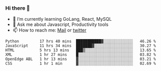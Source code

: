 ### Hi there 👋

- 🌱 I’m currently learning GoLang, React, MySQL
- 💬 Ask me about Javascript, Productivity tools 
- 📫 How to reach me: [Mail](mailto:kvaishak47@gmail.com) or [twitter](https://twitter.com/kvaish4k)

<!--START_SECTION:waka-->

```text
Python         17 hrs 40 mins  ███████████▓░░░░░░░░░░░░░   46.26 %
JavaScript     11 hrs 34 mins  ███████▓░░░░░░░░░░░░░░░░░   30.27 %
HTML           5 hrs 13 mins   ███▒░░░░░░░░░░░░░░░░░░░░░   13.65 %
XML            1 hr 27 mins    █░░░░░░░░░░░░░░░░░░░░░░░░   03.82 %
OpenEdge ABL   1 hr 13 mins    ▓░░░░░░░░░░░░░░░░░░░░░░░░   03.21 %
CSS            1 hr 1 min      ▓░░░░░░░░░░░░░░░░░░░░░░░░   02.69 %
```

<!--END_SECTION:waka-->
